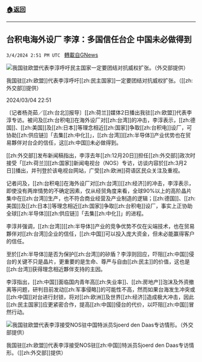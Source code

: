 ###  [:house:返回](README.md)
---


## 台积电海外设厂 李淳：多国信任台企 中国未必做得到
`3/4/2024 2:51 PM UTC ` [轉載自GNews](https://gnews.org/articles/2364564)

![我国驻欧盟代表李淳呼吁民主国家一定要团结对抗威权扩张。（外交部提供）](https://img.ltn.com.tw/Upload/news/600/2024/03/04/4597262_1_1.jpg "我国驻欧盟代表李淳呼吁民主国家一定要团结对抗威权扩张。（外交部提供）")

我国驻[[zh:欧盟]]代表李淳呼吁[[zh:民主国家]]一定要团结对抗威权扩张。（[[zh:外交部]]提供）

2024/03/04 22:51

〔记者杨尧茹／[[zh:台北]]报导〕[[zh:荷兰]]媒体2日播出我驻[[zh:欧盟]]代表李淳专访。被问及[[zh:台积电]]在海外设厂对[[zh:台湾]]的冲击，李淳表示，[[zh:德国]]、[[zh:美国]]及[[zh:日本]]等理念相近[[zh:国家]]争取[[zh:台积电]]设厂，可协助[[zh:供应链]]「去集[[zh:中化]]」，[[zh:台湾]][[zh:半导体]]产业优势也在贸易夥伴对台企的信任，这[[zh:中国]]未必做得到。

[[zh:外交部]]发布新闻稿指出，李淳去年[[zh:12月20日]]担任[[zh:外交部]]政次时接受「[[zh:荷兰]][[zh:国家]]新闻电视台（NOS）专访，访谈内容於[[zh:3月2日]]播出，并刊登於该电视台网站，广受[[zh:欧洲]]荷语区民众关注及重视。

记者问及，[[zh:台积电]]在海外设厂对[[zh:台湾]][[zh:经济]]的冲击，李淳表示，即使没有两岸情势的不确定因素，仅从经贸角度来看，全球90%以上的高阶晶片集中在[[zh:台湾]]生产，也不符合商业经营及产业制造的逻辑；[[zh:德国]]、[[zh:美国]]及[[zh:日本]]等理念相近[[zh:国家]]争取[[zh:台积电]]设厂，事实上正协助全球[[zh:半导体]][[zh:供应链]]「去集[[zh:中化]]」的进程。

李淳并强调，[[zh:台湾]][[zh:半导体]]产业的竞争优势不仅在尖端技术，也在贸易夥伴对[[zh:台湾]]企业的信任，[[zh:中国]]可以投入庞大资金，但未必能赢得客户的信任。

至於[[zh:半导体]]是否为保护[[zh:台湾]]的矽盾？李淳则回应，吓阻[[zh:中国]]侵台的关键不只是晶片，更重要的是生命、尊严与自由[[zh:民主]]的价值，这也是[[zh:台湾]]获得理念相近夥伴支持的主因。

李淳指出，[[zh:中国]]面临国内青年高[[zh:失业率]]、[[zh:房地产]]泡沫及外资撤离等问题，研判目前发动[[zh:军事侵略]]的可能性不高，然而如果台海发生冲突或[[zh:中国]]对台进行封锁，将对[[zh:欧洲]]及世界[[zh:经济]]造成极大冲击，因此[[zh:民主国家]]应更紧密合作，提高[[zh:中国]]侵台的代价，以吓阻[[zh:中国]]冒然行动。

![我国驻欧盟代表李淳接受NOS驻中国特派员Sjoerd den Daas专访情形。（外交部提供）](https://img.ltn.com.tw/Upload/news/600/2024/03/04/4597262_2_1.jpg "我国驻欧盟代表李淳接受NOS驻中国特派员Sjoerd den Daas专访情形。（外交部提供）")

我国驻[[zh:欧盟]]代表李淳接受NOS驻[[zh:中国]]特派员Sjoerd den Daas专访情形。（[[zh:外交部]]提供）
